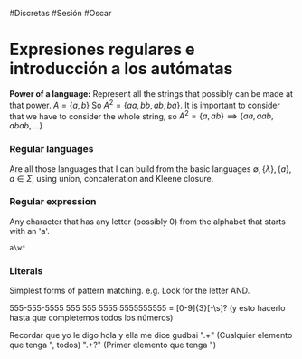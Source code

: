 #Discretas #Sesión #Oscar 

# Expresiones regulares e introducción a los autómatas

**Power of a language:** Represent all the strings that possibly can be made at that power. $A = \{a , b\}$ So $A^2 = \{aa, bb, ab, ba\}$. It is important to consider that we have to consider the whole string, so $A^2 = \{a, ab\} \implies \{aa, aab, abab, ...\}$ 

### Regular languages

Are all those languages that I can build from the basic languages $\emptyset, \{\lambda\}, \{a\}, a \in \Sigma$, using union, concatenation and Kleene closure.

### Regular expression

Any character that has any letter (possibly 0) from the alphabet that starts with an 'a'.
```Python
a\w*
```

### Literals

Simplest forms of pattern matching. e.g. Look for the letter AND.

555-555-5555 555 555 5555 5555555555 = [0-9]{3}[-\s]? (y esto hacerlo hasta que completemos todos los números)

Recordar que yo le digo hola y ella me dice gudbai ".+" (Cualquier elemento que tenga ", todos) ".+?" (Primer elemento que tenga ")

